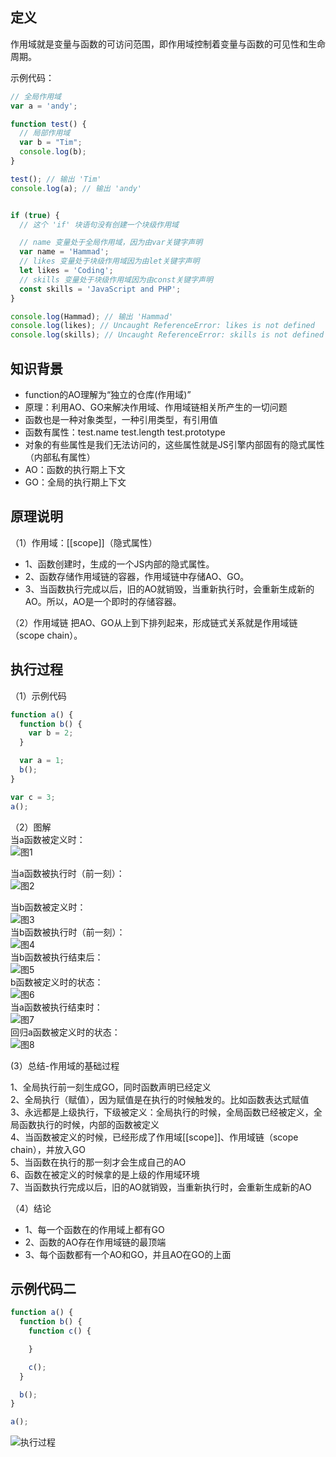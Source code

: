 ## 定义

作用域就是变量与函数的可访问范围，即作用域控制着变量与函数的可见性和生命周期。

示例代码：

```javascript
// 全局作用域
var a = 'andy';

function test() {
  // 局部作用域
  var b = "Tim";
  console.log(b);
}

test(); // 输出 'Tim'
console.log(a); // 输出 'andy'


if (true) {
  // 这个 'if' 块语句没有创建一个块级作用域

  // name 变量处于全局作用域，因为由var关键字声明
  var name = 'Hammad';
  // likes 变量处于块级作用域因为由let关键字声明
  let likes = 'Coding';
  // skills 变量处于块级作用域因为由const关键字声明
  const skills = 'JavaScript and PHP';
}

console.log(Hammad); // 输出 'Hammad'
console.log(likes); // Uncaught ReferenceError: likes is not defined
console.log(skills); // Uncaught ReferenceError: skills is not defined

```

## 知识背景

- function的AO理解为“独立的仓库(作用域)”
- 原理：利用AO、GO来解决作用域、作用域链相关所产生的一切问题
- 函数也是一种对象类型，一种引用类型，有引用值
- 函数有属性：test.name test.length test.prototype
- 对象的有些属性是我们无法访问的，这些属性就是JS引擎内部固有的隐式属性（内部私有属性）
- AO：函数的执行期上下文
- GO：全局的执行期上下文

## 原理说明

（1）作用域：[[scope]]（隐式属性）

- 1、函数创建时，生成的一个JS内部的隐式属性。
- 2、函数存储作用域链的容器，作用域链中存储AO、GO。
- 3、当函数执行完成以后，旧的AO就销毁，当重新执行时，会重新生成新的AO。所以，AO是一个即时的存储容器。

（2）作用域链 把AO、GO从上到下排列起来，形成链式关系就是作用域链（scope chain）。

## 执行过程

（1）示例代码

```javascript
function a() {
  function b() {
    var b = 2;
  }

  var a = 1;
  b();
}

var c = 3;
a();
```

（2）图解<br>
当a函数被定义时：<br>
![图1](http://liangxinghua.com/uploads/image/20190312/1552299401.png)  <br>

当a函数被执行时（前一刻）：<br>
![图2](http://liangxinghua.com/uploads/image/20190312/1552299402.png) <br>

当b函数被定义时：<br>
![图3](http://liangxinghua.com/uploads/image/20190312/1552299403.png) <br>
当b函数被执行时（前一刻）：<br>
![图4](http://liangxinghua.com/uploads/image/20190312/1552299404.png) <br>
当b函数被执行结束后：<br>
![图5](http://liangxinghua.com/uploads/image/20190312/1552299405.png) <br>
b函数被定义时的状态：<br>
![图6](http://liangxinghua.com/uploads/image/20190312/1552299406.png) <br>
当a函数被执行结束时：<br>
![图7](http://liangxinghua.com/uploads/image/20190312/1552299407.png) <br>
回归a函数被定义时的状态：<br>
![图8](http://liangxinghua.com/uploads/image/20190312/1552299408.png) <br>

(3）总结-作用域的基础过程  <br>

1、全局执行前一刻生成GO，同时函数声明已经定义  <br>
2、全局执行（赋值），因为赋值是在执行的时候触发的。比如函数表达式赋值  <br>
3、永远都是上级执行，下级被定义：全局执行的时候，全局函数已经被定义，全局函数执行的时候，内部的函数被定义  <br>
4、当函数被定义的时候，已经形成了作用域[[scope]]、作用域链（scope chain），并放入GO  <br>
5、当函数在执行的那一刻才会生成自己的AO  <br>
6、函数在被定义的时候拿的是上级的作用域环境  <br>
7、当函数执行完成以后，旧的AO就销毁，当重新执行时，会重新生成新的AO  <br>

（4）结论 <br>

- 1、每一个函数在的作用域上都有GO <br>
- 2、函数的AO存在作用域链的最顶端   <br>
- 3、每个函数都有一个AO和GO，并且AO在GO的上面  <br>

## 示例代码二

```javascript
function a() {
  function b() {
    function c() {

    }

    c();
  }

  b();
}

a();

```

![执行过程](http://liangxinghua.com/uploads/image/20190312/1552299409.png)


